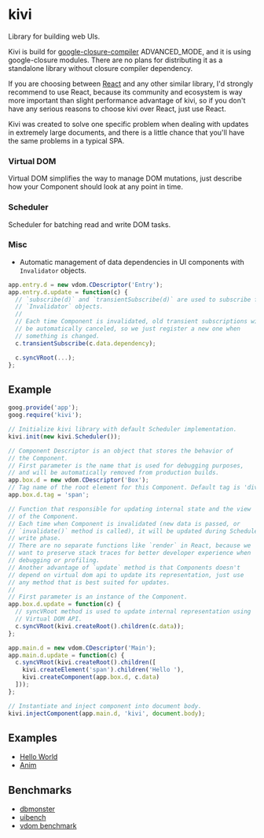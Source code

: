 # kivi

Library for building web UIs.

Kivi is build for
[google-closure-compiler](https://github.com/google/closure-compiler)
ADVANCED_MODE, and it is using google-closure modules. There are no
plans for distributing it as a standalone library without closure
compiler dependency.

If you are choosing between [React](https://facebook.github.io/react/)
and any other similar library, I'd strongly recommend to use React,
because its community and ecosystem is way more important than slight
performance advantage of kivi, so if you don't have any serious
reasons to choose kivi over React, just use React.

Kivi was created to solve one specific problem when dealing with
updates in extremely large documents, and there is a little chance
that you'll have the same problems in a typical SPA.

### Virtual DOM

Virtual DOM simplifies the way to manage DOM mutations, just describe
how your Component should look at any point in time.

### Scheduler

Scheduler for batching read and write DOM tasks.

### Misc

- Automatic management of data dependencies in UI components with
  `Invalidator` objects.

```js
app.entry.d = new vdom.CDescriptor('Entry');
app.entry.d.update = function(c) {
  // `subscribe(d)` and `transientSubscribe(d)` are used to subscribe for
  // `Invalidator` objects.
  //
  // Each time Component is invalidated, old transient subscriptions will
  // be automatically canceled, so we just register a new one when
  // something is changed.
  c.transientSubscribe(c.data.dependency);

  c.syncVRoot(...);
};
```

## Example

```js
goog.provide('app');
goog.require('kivi');

// Initialize kivi library with default Scheduler implementation.
kivi.init(new kivi.Scheduler());

// Component Descriptor is an object that stores the behavior of
// the Component.
// First parameter is the name that is used for debugging purposes,
// and will be automatically removed from production builds.
app.box.d = new vdom.CDescriptor('Box');
// Tag name of the root element for this Component. Default tag is 'div'.
app.box.d.tag = 'span';

// Function that responsible for updating internal state and the view
// of the Component.
// Each time when Component is invalidated (new data is passed, or
// `invalidate()` method is called), it will be updated during Scheduler
// write phase.
// There are no separate functions like `render` in React, because we
// want to preserve stack traces for better developer experience when
// debugging or profiling.
// Another advantage of `update` method is that Components doesn't
// depend on virtual dom api to update its representation, just use
// any method that is best suited for updates.
//
// First parameter is an instance of the Component.
app.box.d.update = function(c) {
  // syncVRoot method is used to update internal representation using
  // Virtual DOM API.
  c.syncVRoot(kivi.createRoot().children(c.data));
};

app.main.d = new vdom.CDescriptor('Main');
app.main.d.update = function(c) {
  c.syncVRoot(kivi.createRoot().children([
    kivi.createElement('span').children('Hello '),
    kivi.createComponent(app.box.d, c.data)
  ]));
};

// Instantiate and inject component into document body.
kivi.injectComponent(app.main.d, 'kivi', document.body);
```

## Examples

- [Hello World](https://github.com/localvoid/kivi-examples/src/hello)
- [Anim](https://github.com/localvoid/kivi-examples/src/anim)

## Benchmarks

- [dbmonster](https://localvoid.github.io/kivi-dbmonster/)
- [uibench](https://localvoid.github.io/uibench/)
- [vdom benchmark](https://vdom-benchmark.github.io/vdom-benchmark/)
